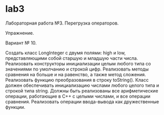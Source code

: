 # lab3
Лабораторная работа №3. Перегрузка операторов.

Упражнение.

Вариант № 10. 

Создать класс LongInteger с двумя полями: high и low,
представляющими собой старшую и младшую части числа. Реализовать
конструкторы инициализации целым любого типа со значениями по умолчанию
и строкой цифр. Реализовать методы сравнения на больше и на равенство, а
также метод сложения. Реализовать функцию преобразования в строку
toString(). Класс должен обеспечивать инициализацию числами любого целого
типа и строкой типа string. Должны быть реализованы все арифметические
операции, работающие в C++ с целыми числами, и все операции сравнения.
Реализовать операции ввода-вывода как дружественные функции.

